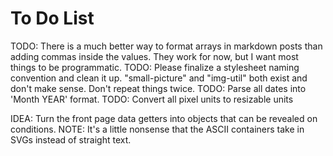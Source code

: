 # To Do List

TODO: There is a much better way to format arrays in markdown posts than adding commas inside the values. They work for now, but I want most things to be programmatic.
TODO: Please finalize a stylesheet naming convention and clean it up. "small-picture" and "img-util" both exist and don't make sense. Don't repeat things twice.
TODO: Parse all dates into 'Month YEAR' format.
TODO: Convert all pixel units to resizable units

IDEA: Turn the front page data getters into objects that can be revealed on conditions.
NOTE: It's a little nonsense that the ASCII containers take in SVGs instead of straight text.
